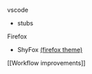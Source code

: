 vscode
- stubs

Firefox 
- ShyFox [(firefox theme)](https://github.com/Naezr/ShyFox)

[[Workflow improvements]]